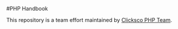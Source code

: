 #PHP Handbook

This repository is a team effort maintained by [Clicksco PHP Team](http://docs.clicksco.com/php/#team).

